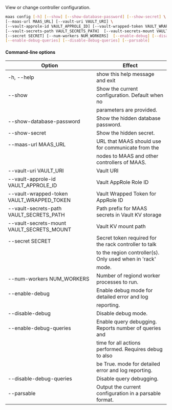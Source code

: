 View or change controller configuration.

```bash
maas config [-h] [--show] [--show-database-password] [--show-secret] \
[--maas-url MAAS_URL] [--vault-uri VAULT_URI] \
[--vault-approle-id VAULT_APPROLE_ID] [--vault-wrapped-token VAULT_WRAPPED_TOKEN] \
[--vault-secrets-path VAULT_SECRETS_PATH]  [--vault-secrets-mount VAULT_SECRETS_MOUNT] \
[--secret SECRET] [--num-workers NUM_WORKERS]  [--enable-debug] [--disable-debug] \
[--enable-debug-queries] [--disable-debug-queries] [--parsable]
```

#### Command-line options
| Option                                    | Effect                                                 |
|-------------------------------------------|--------------------------------------------------------|
| -h, --help                                | show this help message and exit                        |
| --show                                    | Show the current configuration. Default when no        |
|                                           | parameters are provided.                               |
| --show-database-password                  | Show the hidden database password.                     |
| --show-secret                             | Show the hidden secret.                                |
| --maas-url MAAS_URL                       | URL that MAAS should use for communicate from the      |
|                                           | nodes to MAAS and other controllers of MAAS.           |
| --vault-uri VAULT_URI                     | Vault URI                                              |
| --vault-approle-id VAULT_APPROLE_ID       | Vault AppRole Role ID                                  |
| --vault-wrapped-token VAULT_WRAPPED_TOKEN | Vault Wrapped Token for AppRole ID                     |
| --vault-secrets-path VAULT_SECRETS_PATH   | Path prefix for MAAS secrets in Vault KV storage       |
| --vault-secrets-mount VAULT_SECRETS_MOUNT | Vault KV mount path                                    |
| --secret SECRET                           | Secret token required for the rack controller to talk  |
|                                           | to the region controller(s). Only used when in 'rack'  |
|                                           | mode.                                                  |
| --num-workers NUM_WORKERS                 | Number of regiond worker processes to run.             |
| --enable-debug                            | Enable debug mode for detailed error and log           |
|                                           | reporting.                                             |
| --disable-debug                           | Disable debug mode.                                    |
| --enable-debug-queries                    | Enable query debugging. Reports number of queries and  |
|                                           | time for all actions performed. Requires debug to also |
|                                           | be True. mode for detailed error and log reporting.    |
| --disable-debug-queries                   | Disable query debugging.                               |
| --parsable                                | Output the current configuration in a parsable format. |
